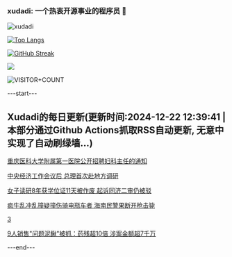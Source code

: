 ### xudadi: 一个热衷开源事业的程序员 👋

![xudadi](https://github-readme-stats-git-masterorgs-github-readme-stats-team.vercel.app/api?username=xudadi)

[![Top Langs](https://github-readme-stats.vercel.app/api/top-langs/?username=xudadi)](https://github.com/anuraghazra/github-readme-stats)

[![GitHub Streak](https://streak-stats.demolab.com?user=xudadi&locale=zh_Hans)](https://git.io/streak-stats)

![](https://raw.githubusercontent.com/xudadi/xudadi/main/assets/github-contribution-grid-snake.svg)

![VISITOR+COUNT](https://komarev.com/ghpvc/?username=xudadi&label=VISITOR+COUNT)


---start---

## Xudadi的每日更新(更新时间:2024-12-22 12:39:41 | 本部分通过Github Actions抓取RSS自动更新, 无意中实现了自动刷绿墙...)

[重庆医科大学附属第一医院公开招聘妇科主任的通知](https://www.gongkaoleida.com/article/2239436)

[中央经济工作会议后 总理首次赴地方调研](https://m.163.com/news/article/JJVBENHP051482MP.html)

[女子读研8年获学位证11天被作废 起诉同济二审仍被驳](https://m.163.com/news/article/JJVN9FEE053469LG.html)

[疯牛乱冲乱撞疑撞伤骑电瓶车者 海南民警果断开枪击毙](https://m.163.com/news/article/JJVN9G8J053469LG.html)

[3](https://m.163.com/touch/news/sub/domestic)

[9人销售"问题泥鳅"被抓：药残超10倍 涉案金额超7千万](https://m.163.com/news/article/JJVCMCHN0514R9P4.html)

---end---
